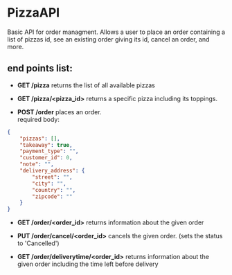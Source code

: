 # PizzaAPI
Basic API for order managment. Allows a user to place an order containing a list of pizzas id, see an existing order giving its id, cancel an order, and more.

## end points list:

* __GET /pizza__
returns the list of all available pizzas

* __GET /pizza/<pizza_id>__
returns a specific pizza including its toppings.

* __POST /order__
places an order.  
required body:
```json
{
    "pizzas": [],
    "takeaway": true,
    "payment_type": "",
    "customer_id": 0,
    "note": "",
    "delivery_address": {
        "street": "",
        "city": "",
        "country": "",
        "zipcode": ""
    }
}
```

* __GET /order/<order_id>__
returns information about the given order

* __PUT /order/cancel/<order_id>__
cancels the given order. (sets the status to 'Cancelled')

* __GET /order/deliverytime/<order_id>__
returns information about the given order including the time left before delivery


